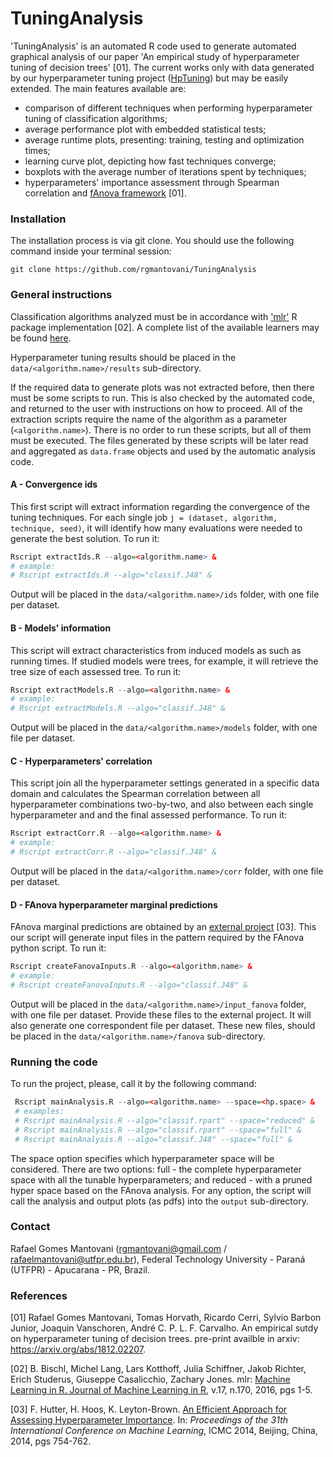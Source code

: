 # TuningAnalysis

'TuningAnalysis' is an automated R code used to generate automated graphical analysis of our paper 'An empirical study of hyperparameter tuning of decision trees' [01]. The current works only with data generated by our hyperparameter tuning project ([HpTuning](https://github.com/rgmantovani/HpTuning))
but may be easily extended. The main features available are:

* comparison of different techniques when performing hyperparameter tuning of classification algorithms;
* average performance plot with embedded statistical tests;
* average runtime plots, presenting: training, testing and optimization times;
* learning curve plot, depicting how fast techniques converge;
* boxplots with the average number of iterations spent by techniques;
* hyperparameters' importance assessment through Spearman correlation and [fAnova framework](https://github.com/automl/fanova) [01].

### Installation

The installation process is via git clone. You should use the following command inside your terminal session:

```
git clone https://github.com/rgmantovani/TuningAnalysis
```

### General instructions

Classification algorithms analyzed must be in accordance with ['mlr'](https://github.com/mlr-org/mlr) R package implementation [02].
A complete list of the available learners may be found [here](http://mlr-org.github.io/mlr-tutorial/release/html/integrated_learners/).

Hyperparameter tuning results should be placed in the ```data/<algorithm.name>/results``` sub-directory.

If the required data to generate plots was not extracted before, then there must be some scripts to run.
This is also checked by the automated code, and returned to the user with instructions on how to proceed.
All of the extraction scripts require the name of the algorithm as a parameter (```<algorithm.name>```).
There is no order to run these scripts, but all of them must be executed.
The files generated by these scripts will be later read and aggregated as ```data.frame``` objects and used by the automatic analysis code.

#### A - Convergence ids

This first script will extract information regarding the convergence of the tuning techniques.
For each single job ```j = (dataset, algorithm, technique, seed)```,
it will identify how many evaluations were needed to generate the best solution. To run it:

```R
Rscript extractIds.R --algo=<algorithm.name> &
# example:
# Rscript extractIds.R --algo="classif.J48" &
```

Output will be placed in the ```data/<algorithm.name>/ids``` folder,
with one file per dataset.

#### B - Models' information

This script will extract characteristics from induced models as such as running times.
If studied models were trees, for example, it will retrieve the tree size of each assessed tree. To run it:

```R
Rscript extractModels.R --algo=<algorithm.name> &
# example:
# Rscript extractModels.R --algo="classif.J48" &
```

Output will be placed in the ```data/<algorithm.name>/models``` folder,
with one file per dataset.

#### C - Hyperparameters' correlation

This script join all the hyperparameter settings generated in a specific data domain and calculates
the Spearman correlation between all hyperparameter combinations two-by-two, and also between each single hyperparameter and
and the final assessed performance. To run it:

```R
Rscript extractCorr.R --algo=<algorithm.name> &
# example:
# Rscript extractCorr.R --algo="classif.J48" &
```
Output will be placed in the ```data/<algorithm.name>/corr``` folder,
with one file per dataset.


#### D - FAnova hyperparameter marginal predictions

FAnova marginal predictions are obtained by an [external project](https://github.com/automl/fanova) [03]. This our script will generate
input files in the pattern required by the FAnova python script. To run it:

```R
Rscript createFanovaInputs.R --algo=<algorithm.name> &
# example:
# Rscript createFanovaInputs.R --algo="classif.J48" &
```
Output will be placed in the ```data/<algorithm.name>/input_fanova``` folder,
with one file per dataset. Provide these files to the external project. It will also generate one correspondent file per dataset.
These new files, should be placed in the ```data/<algorithm.name>/fanova``` sub-directory.

### Running the code

To run the project, please, call it by the following command:
```R
 Rscript mainAnalysis.R --algo=<algorithm.name> --space=<hp.space> &
 # examples:
 # Rscript mainAnalysis.R --algo="classif.rpart" --space="reduced" &
 # Rscript mainAnalysis.R --algo="classif.rpart" --space="full" &
 # Rscript mainAnalysis.R --algo="classif.J48" --space="full" &
```
The space option specifies which hyperparameter space will be considered. There are two options: full - the complete hyperparameter space with all the tunable hyperparameters; and reduced - with a pruned hyper space based on the FAnova analysis.
For any option, the script will call the analysis and output plots (as pdfs) into the ```output``` sub-directory.

### Contact

Rafael Gomes Mantovani (rgmantovani@gmail.com / rafaelmantovani@utfpr.edu.br), Federal Technology University - Paraná (UTFPR) - Apucarana - PR, Brazil.

### References

[01] Rafael Gomes Mantovani, Tomas Horvath, Ricardo Cerri, Sylvio Barbon Junior, Joaquin Vanschoren, André C. P. L. F. Carvalho. An empirical sutdy on hyperparameter tuning of decision trees. pre-print availble in arxiv: https://arxiv.org/abs/1812.02207.

[02] B. Bischl, Michel Lang, Lars Kotthoff, Julia Schiffner, Jakob Richter, Erich Studerus, Giuseppe Casalicchio, Zachary Jones.
mlr: [Machine Learning in R. Journal of Machine Learning in R](https://github.com/mlr-org/mlr), v.17, n.170, 2016, pgs 1-5.

[03] F. Hutter, H. Hoos, K. Leyton-Brown. [An Efficient Approach for Assessing Hyperparameter Importance](http://jmlr.org/proceedings/papers/v32/hutter14.html).
In: *Proceedings of the 31th International Conference on Machine Learning*, ICMC 2014, Beijing, China, 2014, pgs 754-762.
